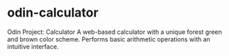 # odin-calculator
Odin Project: Calculator
A web-based calculator with a unique forest green and brown color scheme.     Performs basic arithmetic operations with an intuitive interface.